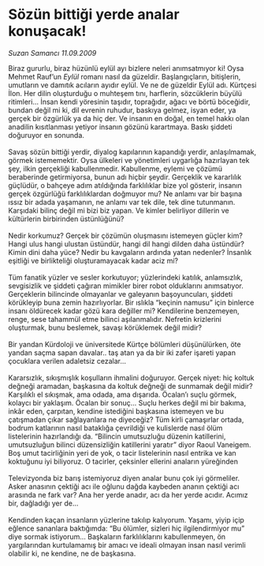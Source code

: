 # Sözün bittiği yerde analar konuşacak!

*Suzan Samancı 11.09.2009*

<div class="taraf_structure_2col_1zq">
<div class="margen_n">



 <p>Biraz gururlu, biraz hüzünlü eylül ayı bizlere neleri anımsatmıyor ki! Oysa Mehmet Rauf’un <i>Eylül</i> romanı nasıl da güzeldir. Başlangıçların, bitişlerin, umutların ve damıtık acıların ayıdır eylül. Ve ne de güzeldir Eylül adı. Kürtçesi İlon. Her dilin oluşturduğu o muhteşem tını, harflerin, sözcüklerin büyülü ritimleri... İnsan kendi yöresinin taşıdır, toprağıdır, ağacı ve börtü böceğidir, bundan değil mi ki, dil evrenin ruhudur, baskıya gelmez, isyan eder, ya gerçek bir özgürlük ya da hiç der. Ve insanın en doğal, en temel hakkı olan anadilin kısıtlanması yetiyor insanın gözünü karartmaya. Baskı şiddeti doğuruyor en sonunda. <br/><br/>Savaş sözün bittiği yerdir, diyalog kapılarının kapandığı yerdir, anlaşılmamak, görmek istememektir. Oysa ülkeleri ve yönetimleri uygarlığa hazırlayan tek şey, ilkin gerçekliği kabullenmedir. Kabullenme, eylemi ve çözümü beraberinde getirmiyorsa, bunun adı hiçbir şeydir. Gerçeklik ve kararlılık güçlüdür, o bahçeye adım atıldığında farklılıklar bize yol gösterir, insanın gerçek özgürlüğü farklılıklardan doğmuyor mu? Ne anlamı var bir başına ıssız bir adada yaşamanın, ne anlamı var tek dile, tek dine tutunmanın. Karşıdaki bilinç değil mi bizi biz yapan. Ve kimler belirliyor dillerin ve kültürlerin birbirinden üstünlüğünü? <br/><br/>Nedir korkumuz? Gerçek bir çözümün oluşmasını istemeyen güçler kim? Hangi ulus hangi ulustan üstündür, hangi dil hangi dilden daha üstündür? Kimin dini daha yüce? Nedir bu kavgaların ardında yatan nedenler? İnsanlık eşitliği ve birlikteliği oluşturamayacak kadar aciz mi? <br/><br/>Tüm fanatik yüzler ve sesler korkutuyor; yüzlerindeki katılık, anlamsızlık, sevgisizlik ve şiddeti çağıran mimikler birer robot olduklarını anımsatıyor. Gerçeklerin bilincinde olmayanlar ve galeyanın başoyuncuları, şiddeti körükleyip buna zemin hazırlıyorlar. Bir ıslıkla “keçinin namusu” için binlerce insanı öldürecek kadar gözü kara değiller mi? Kendilerine benzemeyen, renge, sese tahammül etme bilinci aşılanmalıdır. Nefretin krizlerini oluşturmak, bunu beslemek, savaşı körüklemek değil midir? <br/><br/>Bir yandan Kürdoloji ve üniversitede Kürtçe bölümleri düşünülürken, öte yandan saçma sapan davalar.. taş atan ya da bir iki zafer işareti yapan çocuklara verilen adaletsiz cezalar... <br/><br/>Kararsızlık, sıkışmışlık koşulların ihmalini doğuruyor. Gerçek niyet: hiç koltuk değneği aramadan, başkasına da koltuk değneği de sunmamak değil midir? Karşılıklı el sıkışmak, ama odada, ama dışarıda. Öcalan’ı suçlu görmek, kolaycı bir yaklaşım. Öcalan bir sonuç... Suçlu herkes değil mi bir bakıma, inkâr eden, çarpıtan, kendine istediğini başkasına istemeyen ve bu çatışmadan çıkar sağlayanlara ne diyeceğiz? Tüm kirli çamaşırlar ortada, bodrum katlarının nasıl bataklığa çevrildiği ve kulislerde nasıl ölüm listelerinin hazırlandığı da. “Bilincin umutsuzluğu düzenin katillerini, umutsuzluğun bilinci düzensizliğin katillerini yaratır” diyor Raoul Vaneigem. Boş umut tacirliğinin yeri de yok, o tacir listelerinin nasıl entrika ve kan koktuğunu iyi biliyoruz. O tacirler, çeksinler ellerini anaların yüreğinden <br/><br/>Televizyonda biz barış istemiyoruz diyen analar bunu çok iyi görmeliler. Asker anasının çektiği acı ile oğlunu dağda kaybeden ananın çektiği acı arasında ne fark var? Ana her yerde anadır, acı da her yerde acıdır. Acımız bir, dağladığı yer de... <br/><br/>Kendinden kaçan insanların yüzlerine takılıp kalıyorum. Yaşamı, yiyip içip eğlence sananlara baktığımda: “Bu ölümler, sizleri hiç ilgilendirmiyor mu” diye sormak istiyorum... Başkaların farklılıklarını kabullenmeyen, ön yargılarından kurtulamamış bir amacı ve ideali olmayan insan nasıl verimli olabilir ki, ne kendine, ne de başkasına.</p>
<br/>
<br/>
<br/>



<br/>


<div id="taraf_not">
</div>

</div>


</div>
